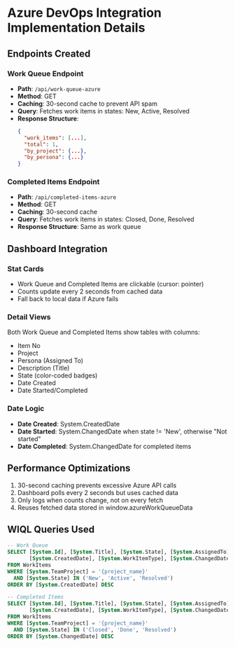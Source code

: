 # Azure DevOps Integration Implementation Details

## Endpoints Created

### Work Queue Endpoint
- **Path**: `/api/work-queue-azure`
- **Method**: GET
- **Caching**: 30-second cache to prevent API spam
- **Query**: Fetches work items in states: New, Active, Resolved
- **Response Structure**:
  ```json
  {
    "work_items": [...],
    "total": 1,
    "by_project": {...},
    "by_persona": {...}
  }
  ```

### Completed Items Endpoint
- **Path**: `/api/completed-items-azure`
- **Method**: GET
- **Caching**: 30-second cache
- **Query**: Fetches work items in states: Closed, Done, Resolved
- **Response Structure**: Same as work queue

## Dashboard Integration

### Stat Cards
- Work Queue and Completed Items are clickable (cursor: pointer)
- Counts update every 2 seconds from cached data
- Fall back to local data if Azure fails

### Detail Views
Both Work Queue and Completed Items show tables with columns:
- Item No
- Project
- Persona (Assigned To)
- Description (Title)
- State (color-coded badges)
- Date Created
- Date Started/Completed

### Date Logic
- **Date Created**: System.CreatedDate
- **Date Started**: System.ChangedDate when state != 'New', otherwise "Not started"
- **Date Completed**: System.ChangedDate for completed items

## Performance Optimizations
1. 30-second caching prevents excessive Azure API calls
2. Dashboard polls every 2 seconds but uses cached data
3. Only logs when counts change, not on every fetch
4. Reuses fetched data stored in window.azureWorkQueueData

## WIQL Queries Used
```sql
-- Work Queue
SELECT [System.Id], [System.Title], [System.State], [System.AssignedTo], 
       [System.CreatedDate], [System.WorkItemType], [System.ChangedDate]
FROM WorkItems 
WHERE [System.TeamProject] = '{project_name}'
  AND [System.State] IN ('New', 'Active', 'Resolved')
ORDER BY [System.CreatedDate] DESC

-- Completed Items  
SELECT [System.Id], [System.Title], [System.State], [System.AssignedTo], 
       [System.CreatedDate], [System.WorkItemType], [System.ChangedDate]
FROM WorkItems 
WHERE [System.TeamProject] = '{project_name}'
  AND [System.State] IN ('Closed', 'Done', 'Resolved')
ORDER BY [System.ChangedDate] DESC
```